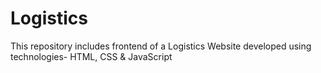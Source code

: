 # Logistics
This repository includes frontend of a Logistics Website developed using technologies- HTML, CSS & JavaScript
